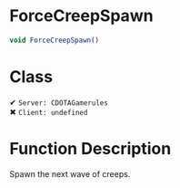 # ForceCreepSpawn
```js
void ForceCreepSpawn()
```
# Class
✔ `Server: CDOTAGamerules`  
✖ `Client: undefined`  

# Function Description
Spawn the next wave of creeps.

